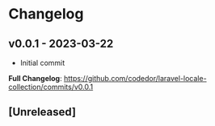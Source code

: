 # Changelog

## v0.0.1 - 2023-03-22

- Initial commit

**Full Changelog**: https://github.com/codedor/laravel-locale-collection/commits/v0.0.1

## [Unreleased]
